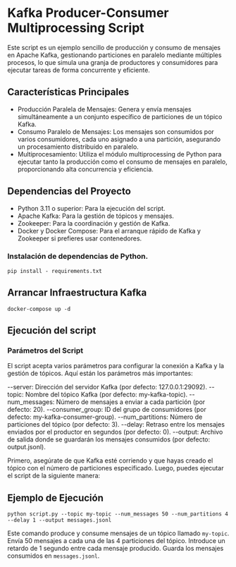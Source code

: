 # Kafka Producer-Consumer Multiprocessing Script

Este script es un ejemplo sencillo de producción y consumo de mensajes en Apache Kafka, gestionando particiones en
paralelo mediante múltiples procesos, lo que simula una granja de productores y consumidores para ejecutar tareas de
forma concurrente y eficiente.

## Características Principales

- Producción Paralela de Mensajes: Genera y envía mensajes simultáneamente a un conjunto específico de particiones de un
  tópico Kafka.
- Consumo Paralelo de Mensajes: Los mensajes son consumidos por varios consumidores, cada uno asignado a una partición,
  asegurando un procesamiento distribuido en paralelo.
- Multiprocesamiento: Utiliza el módulo multiprocessing de Python para ejecutar tanto la producción como el consumo de
  mensajes en paralelo, proporcionando alta concurrencia y eficiencia.

## Dependencias del Proyecto

- Python 3.11 o superior: Para la ejecución del script.
- Apache Kafka: Para la gestión de tópicos y mensajes.
- Zookeeper: Para la coordinación y gestión de Kafka.
- Docker y Docker Compose: Para el arranque rápido de Kafka y Zookeeper si prefieres usar contenedores.

### Instalación de dependencias de Python.

`pip install - requirements.txt`

## Arrancar Infraestructura Kafka

`docker-compose up -d`

## Ejecución del script

### Parámetros del Script

El script acepta varios parámetros para configurar la conexión a Kafka y la gestión de tópicos. Aquí están los
parámetros más importantes:

--server: Dirección del servidor Kafka (por defecto: 127.0.0.1:29092).
--topic: Nombre del tópico Kafka (por defecto: my-kafka-topic).
--num_messages: Número de mensajes a enviar a cada partición (por defecto: 20).
--consumer_group: ID del grupo de consumidores (por defecto: my-kafka-consumer-group).
--num_partitions: Número de particiones del tópico (por defecto: 3).
--delay: Retraso entre los mensajes enviados por el productor en segundos (por defecto: 0).
--output: Archivo de salida donde se guardarán los mensajes consumidos (por defecto: output.jsonl).

Primero, asegúrate de que Kafka esté corriendo y que hayas creado el tópico con el número de particiones especificado.
Luego, puedes ejecutar el script de la siguiente manera:

## Ejemplo de Ejecución

```python script.py --topic my-topic --num_messages 50 --num_partitions 4 --delay 1 --output messages.jsonl```

Este comando produce y consume mensajes de un tópico llamado `my-topic`.
Envía 50 mensajes a cada una de las 4 particiones del tópico.
Introduce un retardo de 1 segundo entre cada mensaje producido.
Guarda los mensajes consumidos en `messages.jsonl`.
